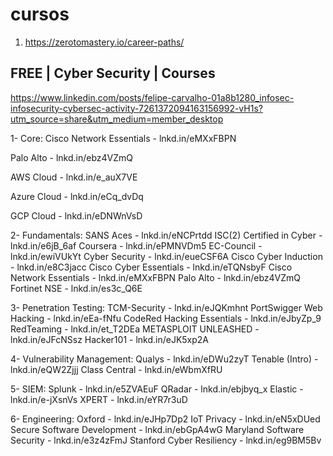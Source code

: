 # cursos

1. https://zerotomastery.io/career-paths/

## FREE | Cyber Security | Courses

https://www.linkedin.com/posts/felipe-carvalho-01a8b1280_infosec-infosecurity-cybersec-activity-7261372094163156992-vH1s?utm_source=share&utm_medium=member_desktop

1- Core:
Cisco Network Essentials - lnkd.in/eMXxFBPN

Palo Alto - lnkd.in/ebz4VZmQ

AWS Cloud - lnkd.in/e_auX7VE

Azure Cloud - lnkd.in/eCq_dvDq

GCP Cloud - lnkd.in/eDNWnVsD

2- Fundamentals:
SANS Aces - lnkd.in/eNCPrtdd
ISC(2) Certified in Cyber - lnkd.in/e6jB_6af
Coursera - lnkd.in/ePMNVDm5
EC-Council - lnkd.in/ewiVUkYt
Cyber Security - lnkd.in/eueCSF6A
Cisco Cyber Induction - lnkd.in/e8C3jacc
Cisco Cyber Essentials - lnkd.in/eTQNsbyF
Cisco Network Essentials - lnkd.in/eMXxFBPN
Palo Alto - lnkd.in/ebz4VZmQ
Fortinet NSE - lnkd.in/es3c_Q6E

3- Penetration Testing:
TCM-Security - lnkd.in/eJQKmhnt
PortSwigger Web Hacking - lnkd.in/eEa-fNfu
CodeRed Hacking Essentials - lnkd.in/eJbyZp_9
RedTeaming - lnkd.in/et_T2DEa
METASPLOIT UNLEASHED - lnkd.in/eJFcNSsz
Hacker101 - lnkd.in/eJK5xp2A

4- Vulnerability Management:
Qualys - lnkd.in/eDWu2zyT
Tenable (Intro) - lnkd.in/eQW2Zjjj
Class Central - lnkd.in/eWbmXfRU

5- SIEM:
Splunk - lnkd.in/e5ZVAEuF
QRadar - lnkd.in/ebjbyq_x
Elastic - lnkd.in/e-jXsnVs
XPERT - lnkd.in/eYR7r3uD

6- Engineering:
Oxford - lnkd.in/eJHp7Dp2
IoT Privacy - lnkd.in/eN5xDUed
Secure Software Development - lnkd.in/ebGpA4wG
Maryland Software Security - lnkd.in/e3z4zFmJ
Stanford Cyber Resiliency - lnkd.in/eg9BM5Bv
